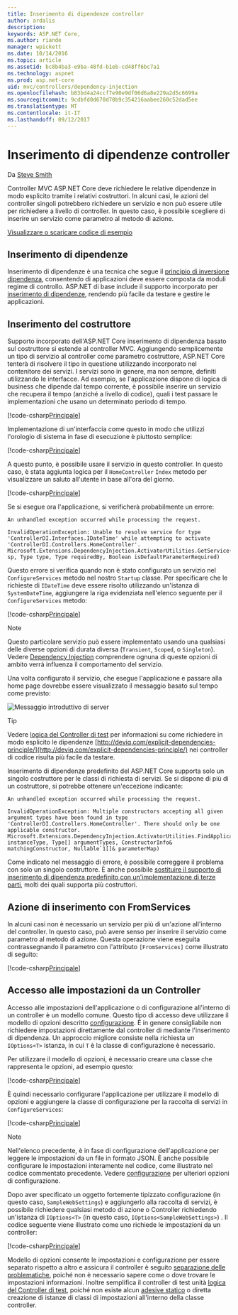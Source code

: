 ```yaml
---
title: Inserimento di dipendenze controller
author: ardalis
description: 
keywords: ASP.NET Core,
ms.author: riande
manager: wpickett
ms.date: 10/14/2016
ms.topic: article
ms.assetid: bc8b4ba3-e9ba-48fd-b1eb-cd48ff6bc7a1
ms.technology: aspnet
ms.prod: asp.net-core
uid: mvc/controllers/dependency-injection
ms.openlocfilehash: b83bd4a24ccf7e90e9df06d6a8e229a2d5c6699a
ms.sourcegitcommit: 9cdbfd0d670d70b9c354216aabee260c52dad5ee
ms.translationtype: MT
ms.contentlocale: it-IT
ms.lasthandoff: 09/12/2017
---
```

# <a name="dependency-injection-into-controllers"></a>Inserimento di dipendenze controller

<a name=dependency-injection-controllers></a>

Da [Steve Smith](https://ardalis.com/)

Controller MVC ASP.NET Core deve richiedere le relative dipendenze in modo esplicito tramite i relativi costruttori. In alcuni casi, le azioni del controller singoli potrebbero richiedere un servizio e non può essere utile per richiedere a livello di controller. In questo caso, è possibile scegliere di inserire un servizio come parametro al metodo di azione.

[Visualizzare o scaricare codice di esempio](https://github.com/aspnet/Docs/tree/master/aspnetcore/mvc/controllers/dependency-injection/sample)

## <a name="dependency-injection"></a>Inserimento di dipendenze

Inserimento di dipendenze è una tecnica che segue il [principio di inversione dipendenza](http://deviq.com/dependency-inversion-principle/), consentendo di applicazioni deve essere composta da moduli regime di controllo. ASP.NET di base include il supporto incorporato per [inserimento di dipendenze](../../fundamentals/dependency-injection.md), rendendo più facile da testare e gestire le applicazioni.

## <a name="constructor-injection"></a>Inserimento del costruttore

Supporto incorporato dell'ASP.NET Core inserimento di dipendenza basato sul costruttore si estende al controller MVC. Aggiungendo semplicemente un tipo di servizio al controller come parametro costruttore, ASP.NET Core tenterà di risolvere il tipo in questione utilizzando incorporato nel contenitore dei servizi. I servizi sono in genere, ma non sempre, definiti utilizzando le interfacce. Ad esempio, se l'applicazione dispone di logica di business che dipende dal tempo corrente, è possibile inserire un servizio che recupera il tempo (anziché a livello di codice), quali i test passare le implementazioni che usano un determinato periodo di tempo.

[!code-csharp[Principale](dependency-injection/sample/src/ControllerDI/Interfaces/IDateTime.cs)]


Implementazione di un'interfaccia come questo in modo che utilizzi l'orologio di sistema in fase di esecuzione è piuttosto semplice:

[!code-csharp[Principale](dependency-injection/sample/src/ControllerDI/Services/SystemDateTime.cs)]


A questo punto, è possibile usare il servizio in questo controller. In questo caso, è stata aggiunta logica per il `HomeController` `Index` metodo per visualizzare un saluto all'utente in base all'ora del giorno.

[!code-csharp[Principale](./dependency-injection/sample/src/ControllerDI/Controllers/HomeController.cs?highlight=8,10,12,17,18,19,20,21,22,23,24,25,26,27,28,29,30&range=1-31,51-52)]

Se si esegue ora l'applicazione, si verificherà probabilmente un errore:

<!-- literal_block {"ids": [], "xml:space": "preserve"} -->

```
An unhandled exception occurred while processing the request.

InvalidOperationException: Unable to resolve service for type 'ControllerDI.Interfaces.IDateTime' while attempting to activate 'ControllerDI.Controllers.HomeController'.
Microsoft.Extensions.DependencyInjection.ActivatorUtilities.GetService(IServiceProvider sp, Type type, Type requiredBy, Boolean isDefaultParameterRequired)
```

Questo errore si verifica quando non è stato configurato un servizio nel `ConfigureServices` metodo nel nostro `Startup` classe. Per specificare che le richieste di `IDateTime` deve essere risolto utilizzando un'istanza di `SystemDateTime`, aggiungere la riga evidenziata nell'elenco seguente per il `ConfigureServices` metodo:

[!code-csharp[Principale](./dependency-injection/sample/src/ControllerDI/Startup.cs?highlight=4&range=26-27,42-44)]

> [!NOTE]
> Questo particolare servizio può essere implementato usando una qualsiasi delle diverse opzioni di durata diversa (`Transient`, `Scoped`, o `Singleton`). Vedere [Dependency Injection](../../fundamentals/dependency-injection.md) comprendere ognuna di queste opzioni di ambito verrà influenza il comportamento del servizio.

Una volta configurato il servizio, che esegue l'applicazione e passare alla home page dovrebbe essere visualizzato il messaggio basato sul tempo come previsto:

![Messaggio introduttivo di server](dependency-injection/_static/server-greeting.png)

>[!TIP]
> Vedere [logica del Controller di test](testing.md) per informazioni su come richiedere in modo esplicito le dipendenze [http://deviq.com/explicit-dependencies-principle/](http://deviq.com/explicit-dependencies-principle/) nei controller di codice risulta più facile da testare.

Inserimento di dipendenze predefinito del ASP.NET Core supporta solo un singolo costruttore per le classi di richiesta di servizi. Se si dispone di più di un costruttore, si potrebbe ottenere un'eccezione indicante:

<!-- literal_block {"ids": [], "xml:space": "preserve"} -->

```
An unhandled exception occurred while processing the request.

InvalidOperationException: Multiple constructors accepting all given argument types have been found in type 'ControllerDI.Controllers.HomeController'. There should only be one applicable constructor.
Microsoft.Extensions.DependencyInjection.ActivatorUtilities.FindApplicableConstructor(Type instanceType, Type[] argumentTypes, ConstructorInfo& matchingConstructor, Nullable`1[]& parameterMap)
```

Come indicato nel messaggio di errore, è possibile correggere il problema con solo un singolo costruttore. È anche possibile [sostituire il supporto di inserimento di dipendenza predefinito con un'implementazione di terze parti](../../fundamentals/dependency-injection.md#replacing-the-default-services-container), molti dei quali supporta più costruttori.

## <a name="action-injection-with-fromservices"></a>Azione di inserimento con FromServices

In alcuni casi non è necessario un servizio per più di un'azione all'interno del controller. In questo caso, può avere senso per inserire il servizio come parametro al metodo di azione. Questa operazione viene eseguita contrassegnando il parametro con l'attributo `[FromServices]` come illustrato di seguito:

[!code-csharp[Principale](./dependency-injection/sample/src/ControllerDI/Controllers/HomeController.cs?highlight=1&range=33-38)]

## <a name="accessing-settings-from-a-controller"></a>Accesso alle impostazioni da un Controller

Accesso alle impostazioni dell'applicazione o di configurazione all'interno di un controller è un modello comune. Questo tipo di accesso deve utilizzare il modello di opzioni descritto [configurazione](../../fundamentals/configuration.md). È in genere consigliabile non richiedere impostazioni direttamente dal controller di mediante l'inserimento di dipendenza. Un approccio migliore consiste nella richiesta un `IOptions<T>` istanza, in cui `T` è la classe di configurazione è necessario.

Per utilizzare il modello di opzioni, è necessario creare una classe che rappresenta le opzioni, ad esempio questo:

[!code-csharp[Principale](dependency-injection/sample/src/ControllerDI/Model/SampleWebSettings.cs)]

È quindi necessario configurare l'applicazione per utilizzare il modello di opzioni e aggiungere la classe di configurazione per la raccolta di servizi in `ConfigureServices`:

[!code-csharp[Principale](./dependency-injection/sample/src/ControllerDI/Startup.cs?highlight=3,4,5,6,9,16,19&range=14-44)]

> [!NOTE]
> Nell'elenco precedente, è in fase di configurazione dell'applicazione per leggere le impostazioni da un file in formato JSON. È anche possibile configurare le impostazioni interamente nel codice, come illustrato nel codice commentato precedente. Vedere [configurazione](../../fundamentals/configuration.md) per ulteriori opzioni di configurazione.

Dopo aver specificato un oggetto fortemente tipizzato configurazione (in questo caso, `SampleWebSettings`) e aggiungerlo alla raccolta di servizi, è possibile richiedere qualsiasi metodo di azione o Controller richiedendo un'istanza di `IOptions<T>` (in questo caso, `IOptions<SampleWebSettings>`) . Il codice seguente viene illustrato come uno richiede le impostazioni da un controller:

[!code-csharp[Principale](./dependency-injection/sample/src/ControllerDI/Controllers/SettingsController.cs?highlight=3,5,7&range=7-22)]

Modello di opzioni consente le impostazioni e configurazione per essere separato rispetto a altro e assicura il controller è seguito [separazione delle problematiche](http://deviq.com/separation-of-concerns/), poiché non è necessario sapere come o dove trovare le impostazioni informazioni. Inoltre semplifica il controller di test unità [logica del Controller di test](testing.md), poiché non esiste alcun [adesive statico](http://deviq.com/static-cling/) o diretta creazione di istanze di classi di impostazioni all'interno della classe controller.
